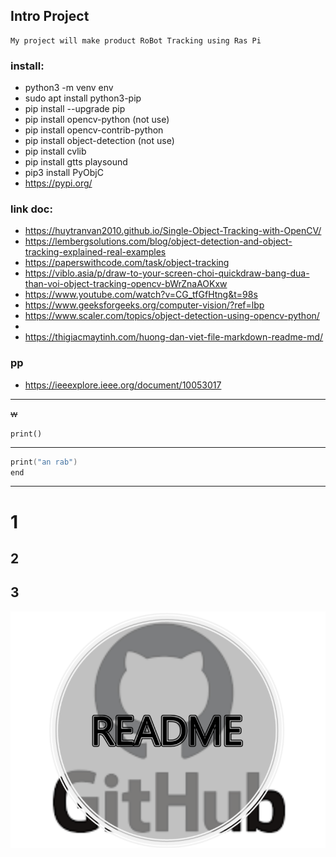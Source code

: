 ## Intro Project
    My project will make product RoBot Tracking using Ras Pi

### install:
- python3 -m venv env
- sudo apt install python3-pip
- pip install --upgrade pip
- pip install opencv-python (not use)
- pip install opencv-contrib-python
- pip install object-detection (not use)
- pip install cvlib
- pip install gtts playsound
- pip3 install PyObjC
- https://pypi.org/

### link doc:
- https://huytranvan2010.github.io/Single-Object-Tracking-with-OpenCV/
- https://lembergsolutions.com/blog/object-detection-and-object-tracking-explained-real-examples
- https://paperswithcode.com/task/object-tracking
- https://viblo.asia/p/draw-to-your-screen-choi-quickdraw-bang-dua-than-voi-object-tracking-opencv-bWrZnaAOKxw
- https://www.youtube.com/watch?v=CG_tfGfHtng&t=98s
- https://www.geeksforgeeks.org/computer-vision/?ref=lbp
- https://www.scaler.com/topics/object-detection-using-opencv-python/
- 
- https://thigiacmaytinh.com/huong-dan-viet-file-markdown-readme-md/
### pp
- https://ieeexplore.ieee.org/document/10053017

***
~~w~~

`print()`
***
```C
print("an rab")
end
```
***
# 1
## 2
## 3
![](./img/img.png)